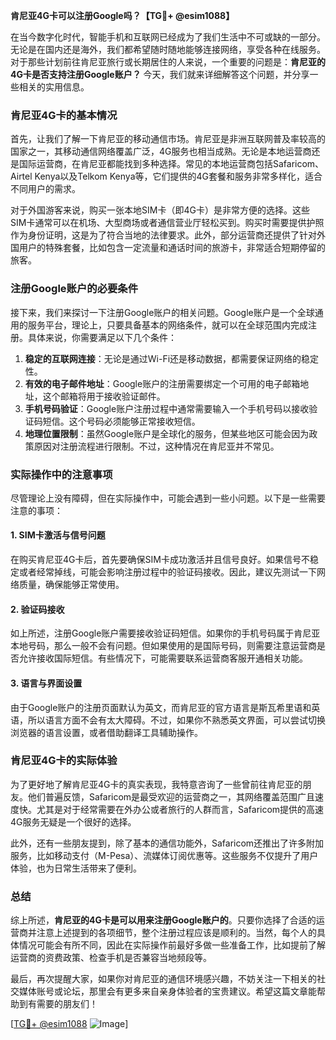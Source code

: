 **肯尼亚4G卡可以注册Google吗？【TG💪+ @esim1088】**

在当今数字化时代，智能手机和互联网已经成为了我们生活中不可或缺的一部分。无论是在国内还是海外，我们都希望随时随地能够连接网络，享受各种在线服务。对于那些计划前往肯尼亚旅行或长期居住的人来说，一个重要的问题是：**肯尼亚的4G卡是否支持注册Google账户？** 今天，我们就来详细解答这个问题，并分享一些相关的实用信息。

### 肯尼亚4G卡的基本情况

首先，让我们了解一下肯尼亚的移动通信市场。肯尼亚是非洲互联网普及率较高的国家之一，其移动通信网络覆盖广泛，4G服务也相当成熟。无论是本地运营商还是国际运营商，在肯尼亚都能找到多种选择。常见的本地运营商包括Safaricom、Airtel Kenya以及Telkom Kenya等，它们提供的4G套餐和服务非常多样化，适合不同用户的需求。

对于外国游客来说，购买一张本地SIM卡（即4G卡）是非常方便的选择。这些SIM卡通常可以在机场、大型商场或者通信营业厅轻松买到。购买时需要提供护照作为身份证明，这是为了符合当地的法律要求。此外，部分运营商还提供了针对外国用户的特殊套餐，比如包含一定流量和通话时间的旅游卡，非常适合短期停留的旅客。

### 注册Google账户的必要条件

接下来，我们来探讨一下注册Google账户的相关问题。Google账户是一个全球通用的服务平台，理论上，只要具备基本的网络条件，就可以在全球范围内完成注册。具体来说，你需要满足以下几个条件：

1. **稳定的互联网连接**：无论是通过Wi-Fi还是移动数据，都需要保证网络的稳定性。
2. **有效的电子邮件地址**：Google账户的注册需要绑定一个可用的电子邮箱地址，这个邮箱将用于接收验证邮件。
3. **手机号码验证**：Google账户注册过程中通常需要输入一个手机号码以接收验证码短信。这个号码必须能够正常接收短信。
4. **地理位置限制**：虽然Google账户是全球化的服务，但某些地区可能会因为政策原因对注册流程进行限制。不过，这种情况在肯尼亚并不常见。

### 实际操作中的注意事项

尽管理论上没有障碍，但在实际操作中，可能会遇到一些小问题。以下是一些需要注意的事项：

#### 1. SIM卡激活与信号问题
在购买肯尼亚4G卡后，首先要确保SIM卡成功激活并且信号良好。如果信号不稳定或者经常掉线，可能会影响注册过程中的验证码接收。因此，建议先测试一下网络质量，确保能够正常使用。

#### 2. 验证码接收
如上所述，注册Google账户需要接收验证码短信。如果你的手机号码属于肯尼亚本地号码，那么一般不会有问题。但如果使用的是国际号码，则需要注意运营商是否允许接收国际短信。有些情况下，可能需要联系运营商客服开通相关功能。

#### 3. 语言与界面设置
由于Google账户的注册页面默认为英文，而肯尼亚的官方语言是斯瓦希里语和英语，所以语言方面不会有太大障碍。不过，如果你不熟悉英文界面，可以尝试切换浏览器的语言设置，或者借助翻译工具辅助操作。

### 肯尼亚4G卡的实际体验

为了更好地了解肯尼亚4G卡的真实表现，我特意咨询了一些曾前往肯尼亚的朋友。他们普遍反馈，Safaricom是最受欢迎的运营商之一，其网络覆盖范围广且速度快。尤其是对于经常需要在外办公或者旅行的人群而言，Safaricom提供的高速4G服务无疑是一个很好的选择。

此外，还有一些朋友提到，除了基本的通信功能外，Safaricom还推出了许多附加服务，比如移动支付（M-Pesa）、流媒体订阅优惠等。这些服务不仅提升了用户体验，也为日常生活带来了便利。

### 总结

综上所述，**肯尼亚的4G卡是可以用来注册Google账户的**。只要你选择了合适的运营商并注意上述提到的各项细节，整个注册过程应该是顺利的。当然，每个人的具体情况可能会有所不同，因此在实际操作前最好多做一些准备工作，比如提前了解运营商的资费政策、检查手机是否兼容当地频段等。

最后，再次提醒大家，如果你对肯尼亚的通信环境感兴趣，不妨关注一下相关的社交媒体账号或论坛，那里会有更多来自亲身体验者的宝贵建议。希望这篇文章能帮助到有需要的朋友们！

[[TG💪+ @esim1088](https://t.me/s/esim1088) ![Image](https://i.postimg.cc/4NQfJmqS/Snipaste-2025-05-13-00-14-12.png)]